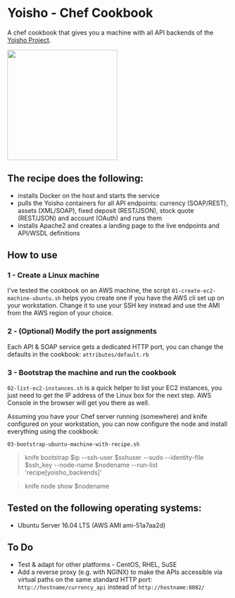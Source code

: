 # Yoisho - Chef Cookbook

A chef cookbook that gives you a machine with all API backends of the [Yoisho Project](https://github.com/u1i/yoisho/tree/master/chef-cookbook).

<img src="https://raw.githubusercontent.com/u1i/yoisho/master/resources/yoisho-logo.png" width="250"/>

## The recipe does the following:

* installs Docker on the host and starts the service
* pulls the Yoisho containers for all API endpoints: currency (SOAP/REST), assets (XML/SOAP), fixed deposit (REST/JSON), stock quote (REST/JSON) and account (OAuth) and runs them
* installs Apache2 and creates a landing page to the live endpoints and API/WSDL definitions

## How to use

### 1 - Create a Linux machine

I've tested the cookbook on an AWS machine, the script `01-create-ec2-machine-ubuntu.sh` helps yyou create one if you have the AWS cli set up on your workstation. Change it to use your SSH key instead and use the AMI from the AWS region of your choice.

### 2 - (Optional) Modify the port assignments

Each API & SOAP service gets a dedicated HTTP port, you can change the defaults in the cookbook: `attributes/default.rb`

### 3 - Bootstrap the machine and run the cookbook

`02-list-ec2-instances.sh` is a quick helper to list your EC2 instances, you just need to get the IP address of the Linux box for the next step. AWS Console in the browser will get you there as well.

Assuming you have your Chef server running (somewhere) and knife configured on your workstation, you can now configure the node and install everything using the cookbook:

`03-bootstrap-ubuntu-machine-with-recipe.sh`

> knife bootstrap $ip --ssh-user $sshuser --sudo --identity-file $ssh_key --node-name $nodename --run-list 'recipe[yoisho_backends]'

> knife node show $nodename

## Tested on the following operating systems:

* Ubuntu Server 16.04 LTS (AWS AMI ami-51a7aa2d)

## To Do

* Test & adapt for other platforms - CentOS, RHEL, SuSE
* Add a reverse proxy (e.g. with NGINX) to make the APIs accessible via virtual paths on the same standard HTTP port: `http://hostname/currency_api` instead of `http://hostname:8082/` 
